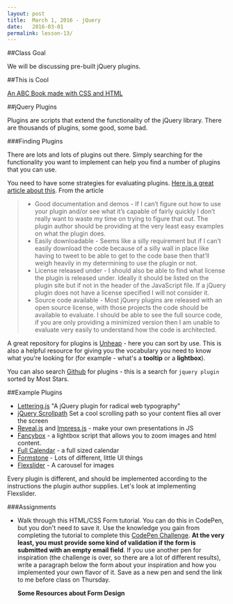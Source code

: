 ```yaml
---
layout: post
title:  March 1, 2016 - jQuery
date:   2016-03-01
permalink: lesson-13/
---
```


##Class Goal

We will be discussing pre-built jQuery plugins.

##This is Cool

[An ABC Book made with CSS and HTML](https://bubbl.in/book/abcd-animal-book-by-judith-neumann/16)

##jQuery Plugins

Plugins are scripts that extend the functionality of the jQuery library.  There are thousands of plugins, some good, some bad.

###Finding Plugins

There are lots and lots of plugins out there.  Simply searching for the functionality you want to implement can help you find a number of plugins that you can use.

You need to have some strategies for evaluating plugins.  [Here is a great article about this](http://blogs.msdn.com/b/scriptjunkie/archive/2011/07/11/evaluating-jquery-plugins-for-use-in-your-projects.aspx).  From the article

<blockquote>

- Good documentation and demos - If I can’t figure out how to use your plugin and/or see what it’s capable of fairly quickly I don’t really want to waste my time on trying to figure that out.  The plugin author should be providing at the very least easy examples on what the plugin does.
- Easily downloadable - Seems like a silly requirement but if I can’t easily download the code because of a silly wall in place like having to tweet to be able to get to the code base then that’ll weigh heavily in my determining to use the plugin or not.
- License released under - I should also be able to find what license the plugin is released under.  Ideally it should be listed on the plugin site but if not in the header of the JavaScript file. If a jQuery plugin does not have a license specified I will not consider it.
- Source code available - Most jQuery plugins are released with an open source license, with those projects the code should be available to evaluate.  I should be able to see the full source code, if you are only providing a minimized version then I am unable to evaluate very easily to understand how the code is architected.

</blockquote>

A great repository for plugins is [Unheap](http://www.unheap.com/) - here you can sort by use.  This is also a helpful resource for giving you the vocabulary you need to know what you're looking for (for example - what's a **tooltip** or a **lightbox**).

You can also search [Github](https://github.com/search?o=desc&q=jquery+plugin&ref=searchresults&s=stars&type=Repositories&utf8=%E2%9C%93) for plugins - this is a search for `jquery plugin` sorted by Most Stars.

##Example Plugins

- [Lettering.js](http://letteringjs.com/) "A jQuery plugin for radical web typography"
- [jQuery Scrollpath](http://joelb.me/scrollpath/) Set a cool scrolling path so your content flies all over the screen
- [Reveal.js](http://lab.hakim.se/reveal-js/#/) and [Impress.js](http://bartaz.github.io/impress.js/#/title) - make your own presentations in JS
- [Fancybox](http://fancyapps.com/fancybox/) - a lightbox script that allows you to zoom images and html content.
- [Full Calendar](http://fullcalendar.io/) - a full sized calendar
- [Formstone](http://formstone.it/) - Lots of different, little UI things
- [Flexslider](http://flexslider.woothemes.com/) - A carousel for images


Every plugin is different, and should be implemented according to the instructions the plugin author supplies.  Let's look at implementing Flexslider.


###Assignments

- Walk through this HTML/CSS Form tutorial.  You can do this in CodePen, but you don't need to save it.  Use the knowledge you gain from completing the tutorial to complete this [CodePen Challenge](http://webdesign.tutsplus.com/articles/codepen-challenge-2-style-a-signup-form--cms-23678).  **At the very least, you must provide some kind of validation if the form is submitted with an empty email field**. If you use another pen for inspiration (the challenge is over, so there are a lot of different results), write a paragraph below the form about your inspiration and how you implemented your own flavor of it.  Save as a new pen and send the link to me before class on Thursday.

  **Some Resources about Form Design**